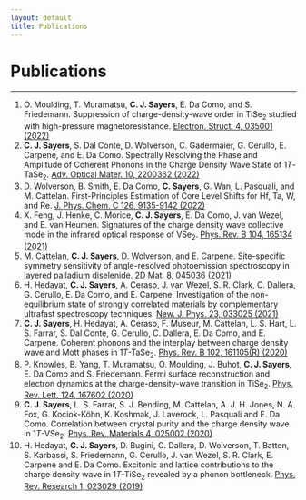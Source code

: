 ```yaml
---
layout: default
title: Publications
---
```


# Publications

* * *

1. O. Moulding, T. Muramatsu, **C. J. Sayers**, E. Da Como, and S. Friedemann.  Suppression of charge-density-wave order in TiSe<sub>2</sub> studied with high-pressure magnetoresistance. [Electron. Struct. 4, 035001 (2022)](https://doi.org/10.1088/2516-1075/ac858c)
1. **C. J. Sayers**, S. Dal Conte, D. Wolverson, C. Gadermaier,  G. Cerullo, E. Carpene, and E. Da Como. Spectrally Resolving the Phase and Amplitude of Coherent Phonons in the Charge Density Wave State of 1*T*-TaSe<sub>2</sub>. [Adv. Optical Mater. 10, 2200362 (2022)](https://doi.org/10.1002/adom.202200362)
2. D. Wolverson, B. Smith, E. Da Como, **C. Sayers**, G. Wan, L. Pasquali, and M. Cattelan. First-Principles Estimation of Core Level Shifts for Hf, Ta, W, and Re. [J. Phys. Chem. C 126, 9135-9142 (2022)](https://doi.org/10.1021/acs.jpcc.2c00981)
3. X. Feng, J. Henke, C. Morice, **C. J. Sayers**, E. Da Como, J. van Wezel, and E. van Heumen. Signatures of the charge density wave collective mode in the infrared optical response of VSe<sub>2</sub>. [Phys. Rev. B 104, 165134 (2021)](https://doi.org/10.1103/PhysRevB.104.165134)
4. M. Cattelan, **C. J. Sayers**, D. Wolverson, and E. Carpene. Site-specific symmetry sensitivity of angle-resolved photoemission spectroscopy in layered palladium diselenide. [2D Mat. 8, 045036 (2021)](https://doi.org/10.1088/2053-1583/ac255a)
5. H. Hedayat, **C. J. Sayers**, A. Ceraso, J. van Wezel, S. R. Clark, C. Dallera, G. Cerullo, E. Da Como, and E. Carpene. Investigation of the non-equilibrium state of strongly correlated materials by complementary ultrafast spectroscopy techniques. [New. J. Phys. 23, 033025 (2021)](https://doi.org/10.1088/1367-2630/abe272)
6. **C. J. Sayers**, H. Hedayat, A. Ceraso, F. Museur, M. Cattelan, L. S. Hart, L. S. Farrar, S. Dal Conte, G. Cerullo, C. Dallera, E. Da Como, and E. Carpene. Coherent phonons and the interplay between charge density wave and Mott phases in 1*T*-TaSe<sub>2</sub>. [Phys. Rev. B 102, 161105(R) (2020)](https://doi.org/10.1103/PhysRevB.102.161105)
7. P. Knowles, B. Yang, T. Muramatsu, O. Moulding, J. Buhot, **C. J. Sayers**, E. Da Como and S. Friedemann. Fermi surface reconstruction and electron dynamics at the charge-density-wave transition in TiSe<sub>2</sub>. [Phys. Rev. Lett. 124, 167602 (2020)](https://doi.org/10.1103/PhysRevLett.124.167602)
8. **C. J. Sayers**, L. S. Farrar, S. J. Bending, M. Cattelan, A. J. H. Jones, N. A. Fox, G. Kociok-Köhn, K. Koshmak, J. Laverock, L. Pasquali and E. Da Como. Correlation between crystal purity and the charge density wave in 1*T*-VSe<sub>2</sub>. [Phys. Rev. Materials 4, 025002 (2020)](https://doi.org/10.1103/PhysRevMaterials.4.025002)
9. H. Hedayat, **C. J. Sayers**, D. Bugini, C. Dallera, D. Wolverson, T. Batten, S. Karbassi, S. Friedemann, G. Cerullo, J. van Wezel, S. R. Clark, E. Carpene and E. Da Como. Excitonic and lattice contributions to the charge density wave in 1*T*-TiSe<sub>2</sub> revealed by a phonon bottleneck. [Phys. Rev. Research 1, 023029 (2019)](https://doi.org/10.1103/PhysRevResearch.1.023029)
